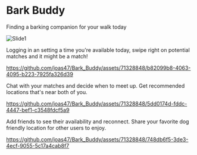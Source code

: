 # Bark Buddy

Finding a barking companion for your walk today

![Slide1](https://github.com/joas47/Bark_Buddy/assets/71328848/d57ffae7-be6f-4933-981d-e4fefd00edab)

Logging in an setting a time you're available today, swipe right on potential matches and it might be a match!

https://github.com/joas47/Bark_Buddy/assets/71328848/b82099b8-4063-4095-b223-7925fa326d39

Chat with your matches and decide when to meet up. Get recommended locations that's near both of you.

https://github.com/joas47/Bark_Buddy/assets/71328848/5dd0174d-fddc-4447-bef1-c3548fdcf5a9

Add friends to see their availability and reconnect.
Share your favorite dog friendly location for other users to enjoy.

https://github.com/joas47/Bark_Buddy/assets/71328848/748db6f5-3de3-4ecf-9055-5c17a4cab8f7
